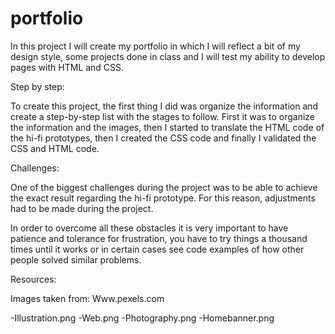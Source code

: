 # portfolio


In this project I will create my portfolio in which I will reflect a bit of my design style, some projects done in class and I will test my ability to develop pages with HTML and CSS.

Step by step:

To create this project, the first thing I did was organize the information and create a step-by-step list with the stages to follow. First it was to organize the information and the images, then I started to translate the HTML code of the hi-fi prototypes, then I created the CSS code and finally I validated the CSS and HTML code.

Challenges:

One of the biggest challenges during the project was to be able to achieve the exact result regarding the hi-fi prototype. For this reason, adjustments had to be made during the project.

In order to overcome all these obstacles it is very important to have patience and tolerance for frustration, you have to try things a thousand times until it works or in certain cases see code examples of how other people solved similar problems.

Resources:

Images taken from: Www.pexels.com

-Illustration.png
-Web.png
-Photography.png
-Homebanner.png